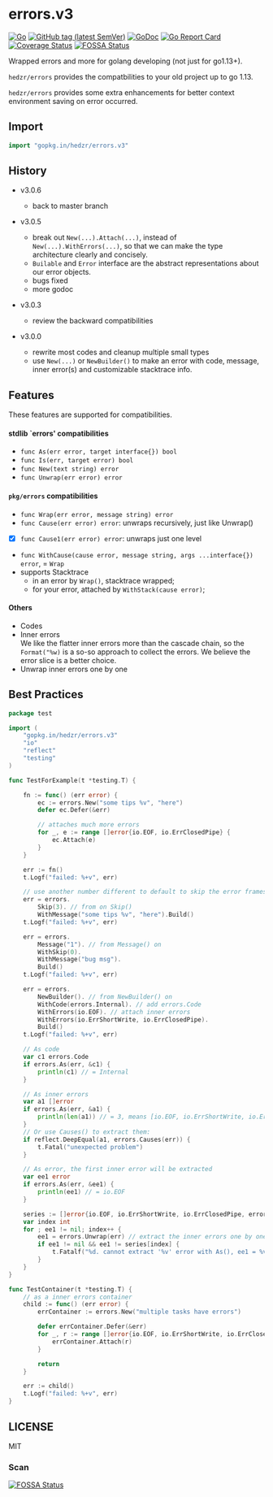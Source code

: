 # errors.v3

[![Go](https://github.com/hedzr/errors/actions/workflows/go.yml/badge.svg)](https://github.com/hedzr/errors/actions/workflows/go.yml)
[![GitHub tag (latest SemVer)](https://img.shields.io/github/tag/hedzr/errors.svg?label=release)](https://gopkg.in/hedzr/errors.v3)
[![GoDoc](https://img.shields.io/badge/godoc-reference-blue.svg?style=flat)](https://pkg.go.dev/gopkg.in/hedzr/errors.v3)
[![Go Report Card](https://goreportcard.com/badge/github.com/hedzr/errors)](https://goreportcard.com/report/github.com/hedzr/errors)
[![Coverage Status](https://coveralls.io/repos/github/hedzr/errors/badge.svg)](https://coveralls.io/github/hedzr/errors)
[![FOSSA Status](https://app.fossa.com/api/projects/git%2Bgithub.com%2Fhedzr%2Ferrors.svg?type=shield)](https://app.fossa.com/projects/git%2Bgithub.com%2Fhedzr%2Ferrors?ref=badge_shield)

Wrapped errors and more for golang developing (not just for go1.13+).

`hedzr/errors` provides the compatbilities to your old project up to go 1.13.

`hedzr/errors` provides some extra enhancements for better context environment saving on error occurred.

## Import

```go
import "gopkg.in/hedzr/errors.v3"
```

## History

- v3.0.6
  - back to master branch

- v3.0.5
  - break out `New(...).Attach(...)`, instead of `New(...).WithErrors(...)`, so that we can make the type architecture clearly and concisely.
  - `Builable` and `Error` interface are the abstract representations about our error objects.
  - bugs fixed
  - more godoc

- v3.0.3
  - review the backward compatibilities

- v3.0.0
  - rewrite most codes and cleanup multiple small types
  - use `New(...)` or `NewBuilder()` to make an error with code, message, inner error(s) and customizable stacktrace info.

## Features

These features are supported for compatibilities.

#### stdlib `errors' compatibilities

- `func As(err error, target interface{}) bool`
- `func Is(err, target error) bool`
- `func New(text string) error`
- `func Unwrap(err error) error`

#### `pkg/errors` compatibilities

- `func Wrap(err error, message string) error`
- `func Cause(err error) error`: unwraps recursively, just like Unwrap()
- [x] `func Cause1(err error) error`: unwraps just one level
- `func WithCause(cause error, message string, args ...interface{}) error`, = `Wrap`
- supports Stacktrace
  - in an error by `Wrap()`, stacktrace wrapped;
  - for your error, attached by `WithStack(cause error)`;

#### Others

- Codes
- Inner errors  
  We like the flatter inner errors more than the cascade chain, so the `Format("%w)` is a so-so approach to collect the errors. We believe the error slice is a better choice.
- Unwrap inner errors one by one

## Best Practices

```go
package test

import (
	"gopkg.in/hedzr/errors.v3"
	"io"
	"reflect"
	"testing"
)

func TestForExample(t *testing.T) {

	fn := func() (err error) {
		ec := errors.New("some tips %v", "here")
		defer ec.Defer(&err)

		// attaches much more errors
		for _, e := range []error{io.EOF, io.ErrClosedPipe} {
			ec.Attach(e)
		}
	}

	err := fn()
	t.Logf("failed: %+v", err)

	// use another number different to default to skip the error frames
	err = errors.
		Skip(3). // from on Skip()
		WithMessage("some tips %v", "here").Build()
	t.Logf("failed: %+v", err)

	err = errors.
		Message("1"). // from Message() on
		WithSkip(0).
		WithMessage("bug msg").
		Build()
	t.Logf("failed: %+v", err)

	err = errors.
		NewBuilder(). // from NewBuilder() on
		WithCode(errors.Internal). // add errors.Code
		WithErrors(io.EOF). // attach inner errors
		WithErrors(io.ErrShortWrite, io.ErrClosedPipe).
		Build()
	t.Logf("failed: %+v", err)

	// As code
	var c1 errors.Code
	if errors.As(err, &c1) {
		println(c1) // = Internal
	}

	// As inner errors
	var a1 []error
	if errors.As(err, &a1) {
		println(len(a1)) // = 3, means [io.EOF, io.ErrShortWrite, io.ErrClosedPipe]
	}
	// Or use Causes() to extract them:
	if reflect.DeepEqual(a1, errors.Causes(err)) {
		t.Fatal("unexpected problem")
	}

	// As error, the first inner error will be extracted
	var ee1 error
	if errors.As(err, &ee1) {
		println(ee1) // = io.EOF
	}

	series := []error{io.EOF, io.ErrShortWrite, io.ErrClosedPipe, errors.Internal}
	var index int
	for ; ee1 != nil; index++ {
		ee1 = errors.Unwrap(err) // extract the inner errors one by one
		if ee1 != nil && ee1 != series[index] {
			t.Fatalf("%d. cannot extract '%v' error with As(), ee1 = %v", index, series[index], ee1)
		}
	}
}

func TestContainer(t *testing.T) {
	// as a inner errors container
	child := func() (err error) {
		errContainer := errors.New("multiple tasks have errors")

		defer errContainer.Defer(&err)
		for _, r := range []error{io.EOF, io.ErrShortWrite, io.ErrClosedPipe, errors.Internal} {
			errContainer.Attach(r)
		}

		return
	}

	err := child()
	t.Logf("failed: %+v", err)
}
```

## LICENSE

MIT

### Scan

[![FOSSA Status](https://app.fossa.com/api/projects/git%2Bgithub.com%2Fhedzr%2Ferrors.svg?type=large)](https://app.fossa.com/projects/git%2Bgithub.com%2Fhedzr%2Ferrors?ref=badge_large)